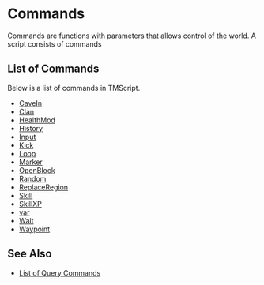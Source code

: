# Commands

Commands are functions with parameters that allows control of the world. A script consists of commands

## List of Commands

Below is a list of commands in TMScript.

* [CaveIn](cavein.md)
* [Clan](clan.md)
* [HealthMod](healthmod.md)
* [History](history.md)
* [Input](input.md)
* [Kick](kick.md)
* [Loop](loop.md)
* [Marker](marker.md)
* [OpenBlock](openblock.md)
* [Random](random.md)
* [ReplaceRegion](replaceregion.md)
* [Skill](skill.md)
* [SkillXP](skillxp.md)
* [var](var.md)
* [Wait](wait.md)
* [Waypoint](wait.md)

## See Also

* [List of Query Commands](/tmscript/commands/query-commands/)
